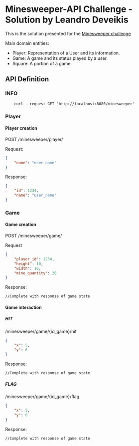 # Minesweeper-API Challenge - Solution by Leandro Deveikis
This is the solution presented for the [Minesweeper challenge](challenge.md)

Main domain entities:
- Player: Representation of a User and its information.
- Game: A game and its status played by a user.
- Square: A portion of a game. 

## API Definition
### INFO
```shell script
    curl --request GET 'http://localhost:8080/minesweeper' 
```

### Player

#### Player creation
POST /minesweeper/player/

Request:
```json
{
    "name": "user_name"
}
```

Response:
```json
{
    "id": 1234,
    "name": "user_name"
}
```

### Game

#### Game creation
POST /minesweeper/game/

Request
```json
{
    "player_id": 1234,
    "height": 10,
    "width": 10,
    "mine_quantity": 20
}    
```
Response:
```
//Complete with response of game state
```
#### Game interaction
##### HIT
/minesweeper/game/{id_game}/hit
```json
{
    "x": 5,
    "y": 6
}
```

Response:
```
//Complete with response of game state
```
##### FLAG
/minesweeper/game/{id_game}/flag
```json
{
    "x": 5,
    "y": 6
}
```

Response:
```
//Complete with response of game state
```